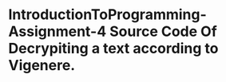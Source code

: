 # IntroductionToProgramming-Assignment-4 Source Code Of Decrypiting a text according to Vigenere.
 
